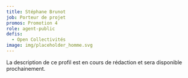 ```yaml
---
title: Stéphane Brunot
job: Porteur de projet
promos: Promotion 4
role: agent-public
defis:
  - Open Collectivités
image: img/placeholder_homme.svg
---
```

La description de ce profil est en cours de rédaction et sera disponible prochainement.